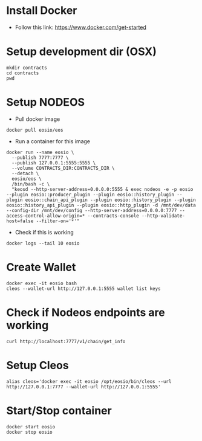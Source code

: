 # Install Docker

- Follow this link: https://www.docker.com/get-started

# Setup development dir (OSX)

```
mkdir contracts
cd contracts
pwd
```

# Setup NODEOS

- Pull docker image
```
docker pull eosio/eos
```
- Run a container for this image
```
docker run --name eosio \
  --publish 7777:7777 \
  --publish 127.0.0.1:5555:5555 \
  --volume CONTRACTS_DIR:CONTRACTS_DIR \
  --detach \
  eosio/eos \
  /bin/bash -c \
  "keosd --http-server-address=0.0.0.0:5555 & exec nodeos -e -p eosio --plugin eosio::producer_plugin --plugin eosio::history_plugin --plugin eosio::chain_api_plugin --plugin eosio::history_plugin --plugin eosio::history_api_plugin --plugin eosio::http_plugin -d /mnt/dev/data --config-dir /mnt/dev/config --http-server-address=0.0.0.0:7777 --access-control-allow-origin=* --contracts-console --http-validate-host=false --filter-on='*'"
```
- Check if this is working
```
docker logs --tail 10 eosio
```

# Create Wallet

```
docker exec -it eosio bash
cleos --wallet-url http://127.0.0.1:5555 wallet list keys

```

# Check if Nodeos endpoints are working

```
curl http://localhost:7777/v1/chain/get_info
```

# Setup Cleos
```
alias cleos='docker exec -it eosio /opt/eosio/bin/cleos --url http://127.0.0.1:7777 --wallet-url http://127.0.0.1:5555'
```

# Start/Stop container
```
docker start eosio
docker stop eosio
```
